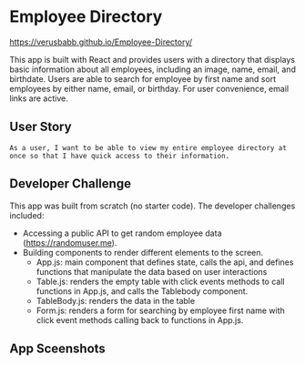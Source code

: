 # Employee Directory

https://verusbabb.github.io/Employee-Directory/

This app is built with React and provides users with a directory that displays basic information about all employees, including an image, name, email, and birthdate.  Users are able to search for employee by first name and sort employees by either name, email, or birthday.  For user convenience, email links are active.

## User Story
```
As a user, I want to be able to view my entire employee directory at once so that I have quick access to their information.
```
## Developer Challenge
This app was built from scratch (no starter code).  The developer challenges included:

 * Accessing a public API to get random employee data (https://randomuser.me).
 * Building components to render different elements to the screen.  
    * App.js: main component that defines state, calls the api, and defines functions that manipulate the data based on user interactions
    * Table.js: renders the empty table with click events methods to call functions in App.js, and calls the Tablebody component.
    * TableBody.js: renders the data in the table
    * Form.js: renders a form for searching by employee first name with click event methods calling back to functions in App.js.

## App Sceenshots


